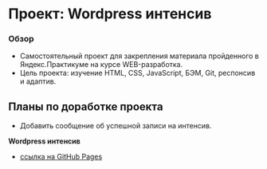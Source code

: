 # Проект: Wordpress интенсив

### Обзор

* Самостоятельный проект для закрепления материала пройденного в Яндекс.Практикуме на курсе WEB-разработка.
* Цель проекта: изучение HTML, CSS, JavaScript, БЭМ, Git, респонсив и адаптив.

## Планы по доработке проекта
* Добавить сообщение об успешной записи на интенсив.


**Wordpress интенсив**


* [ссылка на GitHub Pages](https://yurick78.github.io/wordpress/index.html)
